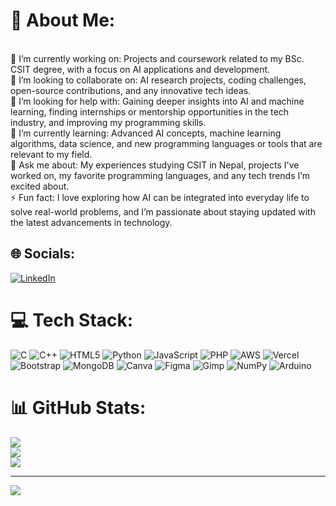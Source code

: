 # 💫 About Me:
<br>🔭 I’m currently working on: Projects and coursework related to my BSc. CSIT degree, with a focus on AI applications and development.<br>👯 I’m looking to collaborate on: AI research projects, coding challenges, open-source contributions, and any innovative tech ideas.<br>🤝 I’m looking for help with: Gaining deeper insights into AI and machine learning, finding internships or mentorship opportunities in the tech industry, and improving my programming skills.<br>🌱 I’m currently learning: Advanced AI concepts, machine learning algorithms, data science, and new programming languages or tools that are relevant to my field.<br>💬 Ask me about: My experiences studying CSIT in Nepal, projects I've worked on, my favorite programming languages, and any tech trends I’m excited about.<br>⚡ Fun fact: I love exploring how AI can be integrated into everyday life to solve real-world problems, and I’m passionate about staying updated with the latest advancements in technology.


## 🌐 Socials:
[![LinkedIn](https://img.shields.io/badge/LinkedIn-%230077B5.svg?logo=linkedin&logoColor=white)](https://linkedin.com/in/https://www.linkedin.com/in/bidhan-thapaliya-172058265/) 

# 💻 Tech Stack:
![C](https://img.shields.io/badge/c-%2300599C.svg?style=for-the-badge&logo=c&logoColor=white) ![C++](https://img.shields.io/badge/c++-%2300599C.svg?style=for-the-badge&logo=c%2B%2B&logoColor=white) ![HTML5](https://img.shields.io/badge/html5-%23E34F26.svg?style=for-the-badge&logo=html5&logoColor=white) ![Python](https://img.shields.io/badge/python-3670A0?style=for-the-badge&logo=python&logoColor=ffdd54) ![JavaScript](https://img.shields.io/badge/javascript-%23323330.svg?style=for-the-badge&logo=javascript&logoColor=%23F7DF1E) ![PHP](https://img.shields.io/badge/php-%23777BB4.svg?style=for-the-badge&logo=php&logoColor=white) ![AWS](https://img.shields.io/badge/AWS-%23FF9900.svg?style=for-the-badge&logo=amazon-aws&logoColor=white) ![Vercel](https://img.shields.io/badge/vercel-%23000000.svg?style=for-the-badge&logo=vercel&logoColor=white) ![Bootstrap](https://img.shields.io/badge/bootstrap-%238511FA.svg?style=for-the-badge&logo=bootstrap&logoColor=white) ![MongoDB](https://img.shields.io/badge/MongoDB-%234ea94b.svg?style=for-the-badge&logo=mongodb&logoColor=white) ![Canva](https://img.shields.io/badge/Canva-%2300C4CC.svg?style=for-the-badge&logo=Canva&logoColor=white) ![Figma](https://img.shields.io/badge/figma-%23F24E1E.svg?style=for-the-badge&logo=figma&logoColor=white) ![Gimp](https://img.shields.io/badge/Gimp-657D8B?style=for-the-badge&logo=gimp&logoColor=FFFFFF) ![NumPy](https://img.shields.io/badge/numpy-%23013243.svg?style=for-the-badge&logo=numpy&logoColor=white) ![Arduino](https://img.shields.io/badge/-Arduino-00979D?style=for-the-badge&logo=Arduino&logoColor=white)
# 📊 GitHub Stats:
![](https://github-readme-stats.vercel.app/api?username=itsbidhan&theme=dark&hide_border=false&include_all_commits=false&count_private=false)<br/>
![](https://github-readme-streak-stats.herokuapp.com/?user=itsbidhan&theme=dark&hide_border=false)<br/>
![](https://github-readme-stats.vercel.app/api/top-langs/?username=itsbidhan&theme=dark&hide_border=false&include_all_commits=false&count_private=false&layout=compact)

---
[![](https://visitcount.itsvg.in/api?id=itsbidhan&icon=0&color=0)](https://visitcount.itsvg.in)

<!-- Proudly created with GPRM ( https://gprm.itsvg.in ) -->
